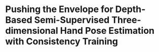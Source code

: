 # Pushing the Envelope for Depth-Based Semi-Supervised Three-dimensional Hand Pose Estimation with Consistency Training
